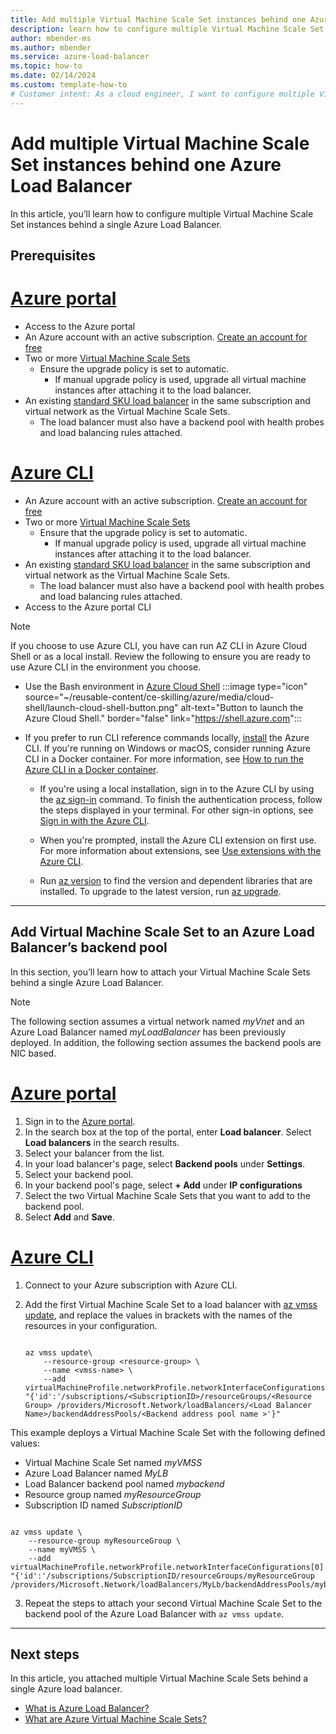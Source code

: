 ```yaml
---
title: Add multiple Virtual Machine Scale Set instances behind one Azure Load Balancer 
description: learn how to configure multiple Virtual Machine Scale Set instances behind a single Azure load Balancer.
author: mbender-ms
ms.author: mbender
ms.service: azure-load-balancer
ms.topic: how-to 
ms.date: 02/14/2024
ms.custom: template-how-to
# Customer intent: As a cloud engineer, I want to configure multiple Virtual Machine Scale Sets behind a single load balancer, so that I can ensure efficient traffic distribution and improve the resilience of my applications.
---
```


# Add multiple Virtual Machine Scale Set instances behind one Azure Load Balancer 

In this article, you’ll learn how to configure multiple Virtual Machine Scale Set instances behind a single Azure Load Balancer.

## Prerequisites

# [Azure portal](#tab/azureportal)

- Access to the Azure portal
- An Azure account with an active subscription. [Create an account for free](https://azure.microsoft.com/free/?WT.mc_id=A261C142F)
- Two or more [Virtual Machine Scale Sets](/azure/virtual-machine-scale-sets/quick-create-portal)
  - Ensure the upgrade policy is set to automatic.
    - If manual upgrade policy is used, upgrade all virtual machine instances after attaching it to the load balancer.  
- An existing [standard SKU load balancer](quickstart-load-balancer-standard-internal-portal.md) in the same subscription and virtual network as the Virtual Machine Scale Sets.
  - The load balancer must also have a backend pool with health probes and load balancing rules attached.

# [Azure CLI](#tab/azurecli/)

- An Azure account with an active subscription. [Create an account for free](https://azure.microsoft.com/free/?WT.mc_id=A261C142F)
- Two or more [Virtual Machine Scale Sets](/azure/virtual-machine-scale-sets/quick-create-portal)
  - Ensure that the upgrade policy is set to automatic.
    - If manual upgrade policy is used, upgrade all virtual machine instances after attaching it to the load balancer.  
- An existing [standard SKU load balancer](quickstart-load-balancer-standard-internal-portal.md) in the same subscription and virtual network as the Virtual Machine Scale Sets.
  - The load balancer must also have a backend pool with health probes and load balancing rules attached.
- Access to the Azure portal CLI

> [!NOTE]
> If you choose to use Azure CLI, you have can run AZ CLI in Azure Cloud Shell or as a local install. Review the following to ensure you are ready to use Azure CLI in the environment you choose. 

- Use the Bash environment in [Azure Cloud Shell](../cloud-shell/quickstart.md)
  :::image type="icon" source="~/reusable-content/ce-skilling/azure/media/cloud-shell/launch-cloud-shell-button.png" alt-text="Button to launch the Azure Cloud Shell." border="false" link="https://shell.azure.com":::
- If you prefer to run CLI reference commands locally, [install](/cli/azure/install-azure-cli) the Azure CLI. If you're running on Windows or macOS, consider running Azure CLI in a Docker container. For more information, see [How to run the Azure CLI in a Docker container](/cli/azure/run-azure-cli-docker).

  - If you're using a local installation, sign in to the Azure CLI by using the [az sign-in](/cli/azure/reference-index#az-login) command. To finish the authentication process, follow the steps displayed in your terminal. For other sign-in options, see [Sign in with the Azure CLI](/cli/azure/authenticate-azure-cli).

  - When you're prompted, install the Azure CLI extension on first use. For more information about extensions, see [Use extensions with the Azure CLI](/cli/azure/azure-cli-extensions-overview).

  - Run [az version](/cli/azure/reference-index?#az-version) to find the version and dependent libraries that are installed. To upgrade to the latest version, run [az upgrade](/cli/azure/reference-index?#az-upgrade).

---

## Add Virtual Machine Scale Set to an Azure Load Balancer’s backend pool 

In this section, you’ll learn how to attach your Virtual Machine Scale Sets behind a single Azure Load Balancer.

> [!NOTE] 
> The following section assumes a virtual network named *myVnet* and an Azure Load Balancer named *myLoadBalancer* has been previously deployed. In addition, the following section assumes the backend pools are NIC based.  

# [Azure portal](#tab/azureportal)

1. Sign in to the [Azure portal](https://portal.azure.com).
1. In the search box at the top of the portal, enter **Load balancer**. Select **Load balancers** in the search results.
1. Select your balancer from the list.
1. In your load balancer's page, select **Backend pools** under **Settings**.
1. Select your backend pool.
1. In your backend pool's page, select **+ Add** under **IP configurations**
1. Select the two Virtual Machine Scale Sets that you want to add to the backend pool.
1. Select **Add** and **Save**.

# [Azure CLI](#tab/azurecli/)

1. Connect to your Azure subscription with Azure CLI.
1. Add the first Virtual Machine Scale Set to a load balancer with [az vmss update](/cli/azure/vmss#az-vmss-update), and replace the values in brackets with the names of the resources in your configuration.

    ```azurecli
    
    az vmss update\
        --resource-group <resource-group> \
        --name <vmss-name> \
        --add  virtualMachineProfile.networkProfile.networkInterfaceConfigurations[0].ipConfigurations[0].loadBalancerBackendAddressPools "{'id':'/subscriptions/<SubscriptionID>/resourceGroups/<Resource Group> /providers/Microsoft.Network/loadBalancers/<Load Balancer Name>/backendAddressPools/<Backend address pool name >'}" 
    
    ```
This example deploys a Virtual Machine Scale Set with the following defined values:  

- Virtual Machine Scale Set named *myVMSS*
- Azure Load Balancer named *MyLB*
- Load Balancer backend pool named *mybackend*
- Resource group named *myResourceGroup*
- Subscription ID named *SubscriptionID* 
```azurecli

az vmss update \ 
    --resource-group myResourceGroup \
    --name myVMSS \
    --add virtualMachineProfile.networkProfile.networkInterfaceConfigurations[0].ipConfigurations[0].loadBalancerBackendAddressPools "{'id':'/subscriptions/SubscriptionID/resourceGroups/myResourceGroup /providers/Microsoft.Network/loadBalancers/MyLb/backendAddressPools/mybackend'}" 

```

3. Repeat the steps to attach your second Virtual Machine Scale Set to the backend pool of the Azure Load Balancer with `az vmss update`.

---
## Next steps

In this article, you attached multiple Virtual Machine Scale Sets behind a single Azure load balancer.

- [What is Azure Load Balancer?](load-balancer-overview.md)
- [What are Azure Virtual Machine Scale Sets?](/azure/virtual-machine-scale-sets/overview)
